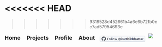 <<<<<<< HEAD
=======

>>>>>>> 9318528d452661b4a6e6b72fb0cc7ad57954693e
<head>
    <div id="nav">
        <a href="https://github.com/KarthikBhattar/KarthikBhattar.github.io">
            <img src="https://www.freeiconspng.com/uploads/github-circle-mascot-git-icon-6.png" style="margin-bottom: 10px; width: 33px; float: right"/>
        </a>
        <p style="float: left; font-weight: bold; margin-top: 4px; font-size: 18px;">
            <a>Home</a>
            <a style="margin-left: 16px;">Projects</a>
            <a style="margin-left: 16px;">Profile</a>
            <a style="margin-left: 16px;">About</a>
        </p>
        <a class="github-button" style="margin-left: 16px;" href="https://github.com/KarthikBhattar"><img src="https://github.com/KarthikBhattar/cdn/blob/main/follow.png?raw=true" style="width: 150px; margin-top: 8px;"/></a>
    </div>
</head>


